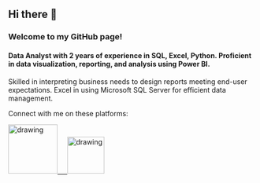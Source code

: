 ## Hi there 👋 


### Welcome to my GitHub page!

#### Data Analyst with 2 years of experience in SQL, Excel, Python. Proficient in data visualization, reporting, and analysis using Power BI.
Skilled in interpreting business needs to design reports meeting end-user expectations. Excel in using Microsoft SQL Server for efficient
data management.

Connect with me on these platforms:

<a href="https://www.linkedin.com/in/pritam-aich-05b7551b4/"><img src="https://res.cloudinary.com/importdata/image/upload/v1595012354/linkedin_t9qiwy.png" alt="drawing" width="100"/> &nbsp;&nbsp;&nbsp;&nbsp;<a href="https://www.kaggle.com/pritamaich"><img src="https://res.cloudinary.com/importdata/image/upload/v1595012924/kaggle_ksaktb.png" alt="drawing" width="75"/>

